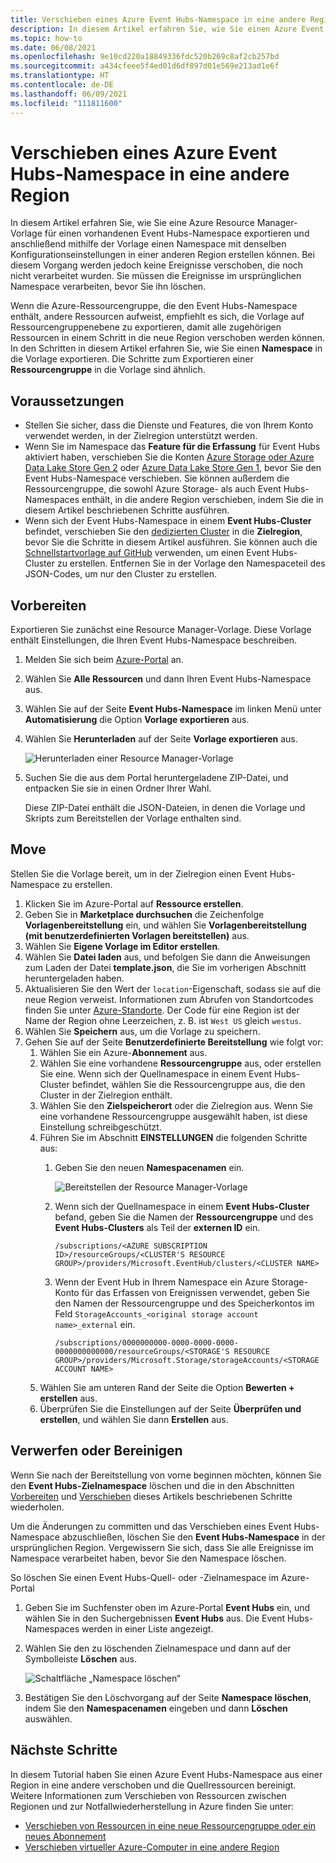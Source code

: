 ```yaml
---
title: Verschieben eines Azure Event Hubs-Namespace in eine andere Region | Microsoft-Dokumentation
description: In diesem Artikel erfahren Sie, wie Sie einen Azure Event Hubs-Namespace aus der aktuellen Region in eine andere verschieben.
ms.topic: how-to
ms.date: 06/08/2021
ms.openlocfilehash: 9e10cd220a18849336fdc520b269c8af2cb257bd
ms.sourcegitcommit: a434cfeee5f4ed01d6df897d01e569e213ad1e6f
ms.translationtype: HT
ms.contentlocale: de-DE
ms.lasthandoff: 06/09/2021
ms.locfileid: "111811600"
---
```

# <a name="move-an-azure-event-hubs-namespace-to-another-region"></a>Verschieben eines Azure Event Hubs-Namespace in eine andere Region
In diesem Artikel erfahren Sie, wie Sie eine Azure Resource Manager-Vorlage für einen vorhandenen Event Hubs-Namespace exportieren und anschließend mithilfe der Vorlage einen Namespace mit denselben Konfigurationseinstellungen in einer anderen Region erstellen können. Bei diesem Vorgang werden jedoch keine Ereignisse verschoben, die noch nicht verarbeitet wurden. Sie müssen die Ereignisse im ursprünglichen Namespace verarbeiten, bevor Sie ihn löschen.
 
Wenn die Azure-Ressourcengruppe, die den Event Hubs-Namespace enthält, andere Ressourcen aufweist, empfiehlt es sich, die Vorlage auf Ressourcengruppenebene zu exportieren, damit alle zugehörigen Ressourcen in einem Schritt in die neue Region verschoben werden können. In den Schritten in diesem Artikel erfahren Sie, wie Sie einen **Namespace** in die Vorlage exportieren. Die Schritte zum Exportieren einer **Ressourcengruppe** in die Vorlage sind ähnlich. 

## <a name="prerequisites"></a>Voraussetzungen

- Stellen Sie sicher, dass die Dienste und Features, die von Ihrem Konto verwendet werden, in der Zielregion unterstützt werden.
- Wenn Sie im Namespace das **Feature für die Erfassung** für Event Hubs aktiviert haben, verschieben Sie die Konten [Azure Storage oder Azure Data Lake Store Gen 2](../storage/common/storage-account-move.md) oder [Azure Data Lake Store Gen 1](../data-lake-store/data-lake-store-migration-cross-region.md), bevor Sie den Event Hubs-Namespace verschieben. Sie können außerdem die Ressourcengruppe, die sowohl Azure Storage- als auch Event Hubs-Namespaces enthält, in die andere Region verschieben, indem Sie die in diesem Artikel beschriebenen Schritte ausführen. 
- Wenn sich der Event Hubs-Namespace in einem **Event Hubs-Cluster** befindet, verschieben Sie den [dedizierten Cluster](move-cluster-across-regions.md) in die **Zielregion**, bevor Sie die Schritte in diesem Artikel ausführen. Sie können auch die [Schnellstartvorlage auf GitHub](https://github.com/Azure/azure-quickstart-templates/tree/master/201-eventhubs-create-cluster-namespace-eventhub/) verwenden, um einen Event Hubs-Cluster zu erstellen. Entfernen Sie in der Vorlage den Namespaceteil des JSON-Codes, um nur den Cluster zu erstellen. 

## <a name="prepare"></a>Vorbereiten
Exportieren Sie zunächst eine Resource Manager-Vorlage. Diese Vorlage enthält Einstellungen, die Ihren Event Hubs-Namespace beschreiben.

1. Melden Sie sich beim [Azure-Portal](https://portal.azure.com) an.
2. Wählen Sie **Alle Ressourcen** und dann Ihren Event Hubs-Namespace aus.
3. Wählen Sie auf der Seite **Event Hubs-Namespace** im linken Menü unter **Automatisierung** die Option **Vorlage exportieren** aus. 
4. Wählen Sie **Herunterladen** auf der Seite **Vorlage exportieren** aus.

    ![Herunterladen einer Resource Manager-Vorlage](./media/move-across-regions/download-template.png)
5. Suchen Sie die aus dem Portal heruntergeladene ZIP-Datei, und entpacken Sie sie in einen Ordner Ihrer Wahl.

   Diese ZIP-Datei enthält die JSON-Dateien, in denen die Vorlage und Skripts zum Bereitstellen der Vorlage enthalten sind.


## <a name="move"></a>Move

Stellen Sie die Vorlage bereit, um in der Zielregion einen Event Hubs-Namespace zu erstellen. 


1. Klicken Sie im Azure-Portal auf **Ressource erstellen**.
2. Geben Sie in **Marketplace durchsuchen** die Zeichenfolge **Vorlagenbereitstellung** ein, und wählen Sie **Vorlagenbereitstellung (mit benutzerdefinierten Vorlagen bereitstellen)** aus.
5. Wählen Sie **Eigene Vorlage im Editor erstellen**.
6. Wählen Sie **Datei laden** aus, und befolgen Sie dann die Anweisungen zum Laden der Datei **template.json**, die Sie im vorherigen Abschnitt heruntergeladen haben.
1. Aktualisieren Sie den Wert der `location`-Eigenschaft, sodass sie auf die neue Region verweist. Informationen zum Abrufen von Standortcodes finden Sie unter [Azure-Standorte](https://azure.microsoft.com/global-infrastructure/locations/). Der Code für eine Region ist der Name der Region ohne Leerzeichen, z. B. ist `West US` gleich `westus`.
1. Wählen Sie **Speichern** aus, um die Vorlage zu speichern. 
1. Gehen Sie auf der Seite **Benutzerdefinierte Bereitstellung** wie folgt vor: 
    1. Wählen Sie ein Azure-**Abonnement** aus. 
    2. Wählen Sie eine vorhandene **Ressourcengruppe** aus, oder erstellen Sie eine. Wenn sich der Quellnamespace in einem Event Hubs-Cluster befindet, wählen Sie die Ressourcengruppe aus, die den Cluster in der Zielregion enthält. 
    3. Wählen Sie den **Zielspeicherort** oder die Zielregion aus. Wenn Sie eine vorhandene Ressourcengruppe ausgewählt haben, ist diese Einstellung schreibgeschützt. 
    4. Führen Sie im Abschnitt **EINSTELLUNGEN** die folgenden Schritte aus:    
        1. Geben Sie den neuen **Namespacenamen** ein. 

            ![Bereitstellen der Resource Manager-Vorlage](./media/move-across-regions/deploy-template.png)
        2. Wenn sich der Quellnamespace in einem **Event Hubs-Cluster** befand, geben Sie die Namen der **Ressourcengruppe** und des **Event Hubs-Clusters** als Teil der **externen ID** ein. 

              ```
              /subscriptions/<AZURE SUBSCRIPTION ID>/resourceGroups/<CLUSTER'S RESOURCE GROUP>/providers/Microsoft.EventHub/clusters/<CLUSTER NAME>
              ```   
        3. Wenn der Event Hub in Ihrem Namespace ein Azure Storage-Konto für das Erfassen von Ereignissen verwendet, geben Sie den Namen der Ressourcengruppe und des Speicherkontos im Feld `StorageAccounts_<original storage account name>_external` ein. 
            
            ```
            /subscriptions/0000000000-0000-0000-0000-0000000000000/resourceGroups/<STORAGE'S RESOURCE GROUP>/providers/Microsoft.Storage/storageAccounts/<STORAGE ACCOUNT NAME>
            ```    
    5. Wählen Sie am unteren Rand der Seite die Option **Bewerten + erstellen** aus. 
    1. Überprüfen Sie die Einstellungen auf der Seite **Überprüfen und erstellen**, und wählen Sie dann **Erstellen** aus.   

## <a name="discard-or-clean-up"></a>Verwerfen oder Bereinigen
Wenn Sie nach der Bereitstellung von vorne beginnen möchten, können Sie den **Event Hubs-Zielnamespace** löschen und die in den Abschnitten [Vorbereiten](#prepare) und [Verschieben](#move) dieses Artikels beschriebenen Schritte wiederholen.

Um die Änderungen zu committen und das Verschieben eines Event Hubs-Namespace abzuschließen, löschen Sie den **Event Hubs-Namespace** in der ursprünglichen Region. Vergewissern Sie sich, dass Sie alle Ereignisse im Namespace verarbeitet haben, bevor Sie den Namespace löschen. 

So löschen Sie einen Event Hubs-Quell- oder -Zielnamespace im Azure-Portal

1. Geben Sie im Suchfenster oben im Azure-Portal **Event Hubs** ein, und wählen Sie in den Suchergebnissen **Event Hubs** aus. Die Event Hubs-Namespaces werden in einer Liste angezeigt.
2. Wählen Sie den zu löschenden Zielnamespace und dann auf der Symbolleiste **Löschen** aus. 

    ![Schaltfläche „Namespace löschen“](./media/move-across-regions/delete-namespace-button.png)
3. Bestätigen Sie den Löschvorgang auf der Seite **Namespace löschen**, indem Sie den **Namespacenamen** eingeben und dann **Löschen** auswählen. 

## <a name="next-steps"></a>Nächste Schritte

In diesem Tutorial haben Sie einen Azure Event Hubs-Namespace aus einer Region in eine andere verschoben und die Quellressourcen bereinigt.  Weitere Informationen zum Verschieben von Ressourcen zwischen Regionen und zur Notfallwiederherstellung in Azure finden Sie unter:


- [Verschieben von Ressourcen in eine neue Ressourcengruppe oder ein neues Abonnement](../azure-resource-manager/management/move-resource-group-and-subscription.md)
- [Verschieben virtueller Azure-Computer in eine andere Region](../site-recovery/azure-to-azure-tutorial-migrate.md)
